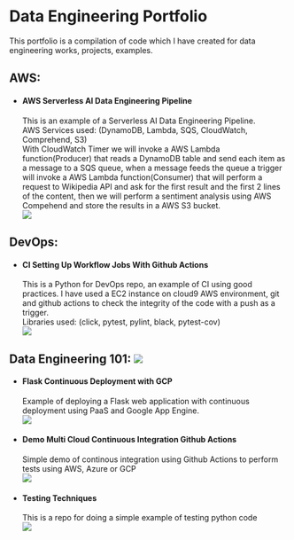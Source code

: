 # Data Engineering Portfolio

This portfolio is a compilation of code which I have created for data engineering works, projects, examples.

## AWS:
* #### AWS Serverless AI Data Engineering Pipeline<br>
    This is an example of a Serverless AI Data Engineering Pipeline.<br>
    AWS Services used: (DynamoDB, Lambda, SQS, CloudWatch, Comprehend, S3)<br>
With CloudWatch Timer we will invoke a AWS Lambda function(Producer) that reads a DynamoDB table and send each item as a message to a SQS queue, when a message feeds the queue a trigger will invoke a AWS Lambda function(Consumer) that will perform a request to Wikipedia API and ask for the first result and the first 2 lines of the content, then we will perform a sentiment analysis using AWS Compehend and store the results in a AWS S3 bucket.<br>
[![](https://badgen.net/badge/icon/github?icon=github&label)](https://github.com/VM-137/awslambda-toy-model)

## DevOps:
* #### CI Setting Up Workflow Jobs With Github Actions<br>
    This is a Python for DevOps repo, an example of CI using good practices. I have used a EC2 instance on cloud9 AWS environment, git and github actions to check the integrity of the code with a push as a trigger.<br>
Libraries used: (click, pytest, pylint, black, pytest-cov)<br>
[![](https://badgen.net/badge/icon/github?icon=github&label)](https://github.com/VM-137/aws-cloud9-devops)

## Data Engineering 101: [![](https://badgen.net/badge/101/examples/black)]()

* #### Flask Continuous Deployment with GCP<br>
    Example of deploying a Flask web application with continuous deployment using PaaS and Google App Engine. <br>
[![](https://badgen.net/badge/icon/github?icon=github&label)](https://github.com/VM-137/cd-on-gcp-flask-web-)

* #### Demo Multi Cloud Continuous Integration Github Actions<br>
    Simple demo of continous integration using Github Actions to perform tests using AWS, Azure or GCP <br>
[![](https://badgen.net/badge/icon/github?icon=github&label)](https://github.com/VM-137/demo-multi-cloud-continuous-integration-github-actions-)

* #### Testing Techniques<br>
    This is a repo for doing a simple example of testing python code<br>
[![](https://badgen.net/badge/icon/github?icon=github&label)](https://github.com/VM-137/testing-techniques)



